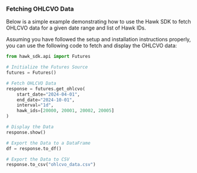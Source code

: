 ### Fetching OHLCVO Data

Below is a simple example demonstrating how to use the Hawk SDK to fetch OHLCVO data for a given date range and list of Hawk IDs.

Assuming you have followed the setup and installation instructions properly, you can use the following code to fetch and display the OHLCVO data:

```python
from hawk_sdk.api import Futures

# Initialize the Futures Source
futures = Futures()

# Fetch OHLCVO Data
response = futures.get_ohlcvo(
    start_date="2024-04-01",
    end_date="2024-10-01",
    interval="1d",
    hawk_ids=[20000, 20001, 20002, 20005]
)

# Display the Data
response.show()

# Export the Data to a DataFrame
df = response.to_df()

# Export the Data to CSV
response.to_csv("ohlcvo_data.csv")
```
